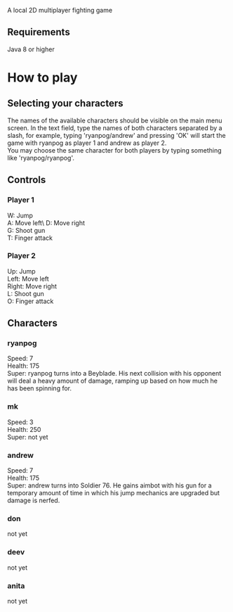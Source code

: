 A local 2D multiplayer fighting game

## Requirements

Java 8 or higher

# How to play

## Selecting your characters

The names of the available characters should be visible on the main menu screen. In the text field, type the names of both characters separated by a slash, for example, typing 'ryanpog/andrew' and pressing 'OK' will start the game with ryanpog as player 1 and andrew as player 2.\
You may choose the same character for both players by typing something like 'ryanpog/ryanpog'.

## Controls

### Player 1
W: Jump\
A: Move left\\
D: Move right\
G: Shoot gun\
T: Finger attack

### Player 2
Up: Jump\
Left: Move left\
Right: Move right\
L: Shoot gun\
O: Finger attack

## Characters

### ryanpog
Speed: 7\
Health: 175\
Super: ryanpog turns into a Beyblade. His next collision with his opponent will deal a heavy amount of damage, ramping up based on how much he has been spinning for.

### mk
Speed: 3\
Health: 250\
Super: not yet

### andrew
Speed: 7\
Health: 175\
Super: andrew turns into Soldier 76. He gains aimbot with his gun for a temporary amount of time in which his jump mechanics are upgraded but damage is nerfed.

### don
not yet

### deev
not yet

### anita
not yet
